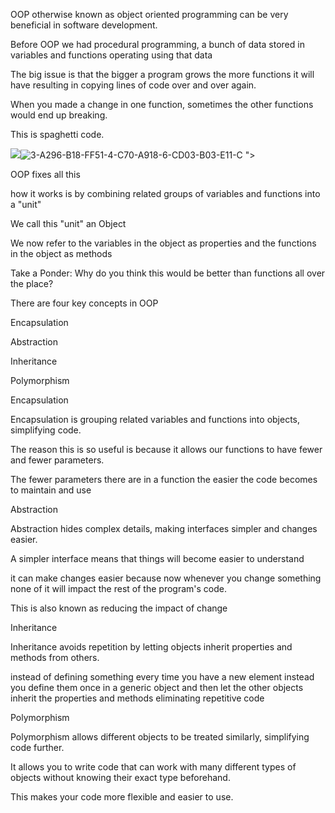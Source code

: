 <div><p>OOP otherwise known as object oriented programming can be very beneficial in software development.</p>

<p>Before OOP we had procedural programming, a bunch of data stored in variables and functions operating using that data</p>

<p>The big issue is that the bigger a program grows the more functions it will have resulting in copying lines of code over and over again.</p>

<p>When you made a change in one function, sometimes the other functions would end up breaking.</p>

<p>This is spaghetti code.</p>

<div><img src="<a href="https://ibb.co/kDbxvSq"><img src="https://i.ibb.co/C9CzDHV/3-A296-B18-FF51-4-C70-A918-6-CD03-B03-E11-C.jpg" alt="3-A296-B18-FF51-4-C70-A918-6-CD03-B03-E11-C" border="0"></a>
"></div>

<p>OOP fixes all this</p>

<p>how it works is by combining related groups of variables and functions into a "unit"</p>

<p>We call this "unit" an Object</p>

<p>We now refer to the variables in the object as properties and the functions in the object as methods</p>

<p>Take a Ponder: Why do you think this would be better than functions all over the place?</p>

<p>There are four key concepts in OOP</p>

<p>Encapsulation</p>

<p>Abstraction</p>

<p>Inheritance</p>

<p>Polymorphism</p>

<p>Encapsulation </p>

<p>Encapsulation is grouping related variables and functions into objects, simplifying code.</p>

<p>The reason this is so useful is because it allows our functions to have fewer and fewer parameters.</p>

<p>The fewer parameters there are in a function the easier the code becomes to maintain and use</p>

<p>Abstraction</p>

<p>Abstraction hides complex details, making interfaces simpler and changes easier. </p>

<p>A simpler interface means that things will become easier to understand</p>

<p>it can make changes easier because now whenever you change something none of it will impact the rest of the program's code.</p>

<p>This is also known as reducing the impact of change</p>

<p>Inheritance</p>

<p>Inheritance avoids repetition by letting objects inherit properties and methods from others. </p>

<p>instead of defining something every time you have a new element instead you define them once in a generic object and then let the other objects inherit the properties and methods eliminating repetitive code</p>

<p>Polymorphism</p>

<p>Polymorphism allows different objects to be treated similarly, simplifying code further.</p>

<p> It allows you to write code that can work with many different types of objects without knowing their exact type beforehand.</p>

<p>This makes your code more flexible and easier to use.</p>

</div>